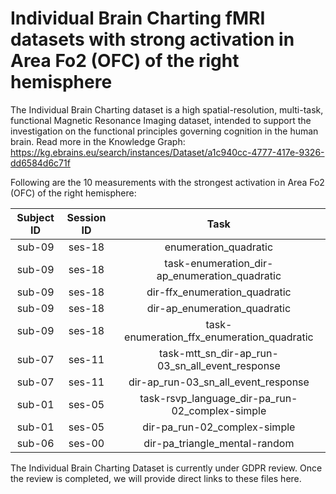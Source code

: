 # Individual Brain Charting fMRI datasets with strong activation in Area Fo2 (OFC) of the right hemisphere

The Individual Brain Charting dataset is a high spatial-resolution, multi-task, functional Magnetic Resonance Imaging dataset, intended to support the investigation on the functional principles governing cognition in the human brain.
Read more in the Knowledge Graph: https://kg.ebrains.eu/search/instances/Dataset/a1c940cc-4777-417e-9326-dd6584d6c71f

Following are the 10 measurements with the strongest activation in Area Fo2 (OFC) of the right hemisphere:

| Subject ID | Session ID | Task |
| :-: | :-: | :-: |
| sub-09 | ses-18 | enumeration_quadratic|
| sub-09 | ses-18 | task-enumeration_dir-ap_enumeration_quadratic|
| sub-09 | ses-18 | dir-ffx_enumeration_quadratic|
| sub-09 | ses-18 | dir-ap_enumeration_quadratic|
| sub-09 | ses-18 | task-enumeration_ffx_enumeration_quadratic|
| sub-07 | ses-11 | task-mtt_sn_dir-ap_run-03_sn_all_event_response|
| sub-07 | ses-11 | dir-ap_run-03_sn_all_event_response|
| sub-01 | ses-05 | task-rsvp_language_dir-pa_run-02_complex-simple|
| sub-01 | ses-05 | dir-pa_run-02_complex-simple|
| sub-06 | ses-00 | dir-pa_triangle_mental-random|


The Individual Brain Charting Dataset is currently under GDPR review. Once the review is completed, we will provide direct links to these files here.